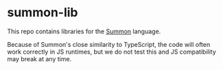 # summon-lib

This repo contains libraries for the [Summon](https://github.com/privacy-scaling-explorations/summon) language.

Because of Summon's close similarity to TypeScript, the code will often work correctly in JS runtimes, but we do not test this and JS compatibility may break at any time.
